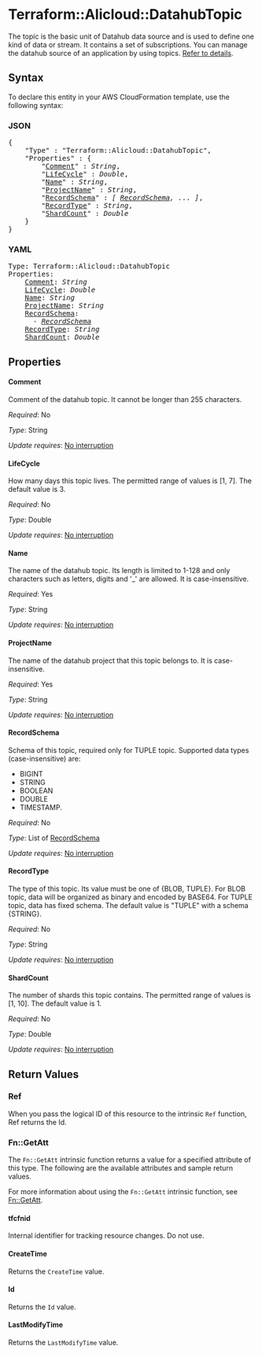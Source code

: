 # Terraform::Alicloud::DatahubTopic

The topic is the basic unit of Datahub data source and is used to define one kind of data or stream. It contains a set of subscriptions. You can manage the datahub source of an application by using topics. [Refer to details](https://help.aliyun.com/document_detail/47440.html).

## Syntax

To declare this entity in your AWS CloudFormation template, use the following syntax:

### JSON

<pre>
{
    "Type" : "Terraform::Alicloud::DatahubTopic",
    "Properties" : {
        "<a href="#comment" title="Comment">Comment</a>" : <i>String</i>,
        "<a href="#lifecycle" title="LifeCycle">LifeCycle</a>" : <i>Double</i>,
        "<a href="#name" title="Name">Name</a>" : <i>String</i>,
        "<a href="#projectname" title="ProjectName">ProjectName</a>" : <i>String</i>,
        "<a href="#recordschema" title="RecordSchema">RecordSchema</a>" : <i>[ <a href="recordschema.md">RecordSchema</a>, ... ]</i>,
        "<a href="#recordtype" title="RecordType">RecordType</a>" : <i>String</i>,
        "<a href="#shardcount" title="ShardCount">ShardCount</a>" : <i>Double</i>
    }
}
</pre>

### YAML

<pre>
Type: Terraform::Alicloud::DatahubTopic
Properties:
    <a href="#comment" title="Comment">Comment</a>: <i>String</i>
    <a href="#lifecycle" title="LifeCycle">LifeCycle</a>: <i>Double</i>
    <a href="#name" title="Name">Name</a>: <i>String</i>
    <a href="#projectname" title="ProjectName">ProjectName</a>: <i>String</i>
    <a href="#recordschema" title="RecordSchema">RecordSchema</a>: <i>
      - <a href="recordschema.md">RecordSchema</a></i>
    <a href="#recordtype" title="RecordType">RecordType</a>: <i>String</i>
    <a href="#shardcount" title="ShardCount">ShardCount</a>: <i>Double</i>
</pre>

## Properties

#### Comment

Comment of the datahub topic. It cannot be longer than 255 characters.

_Required_: No

_Type_: String

_Update requires_: [No interruption](https://docs.aws.amazon.com/AWSCloudFormation/latest/UserGuide/using-cfn-updating-stacks-update-behaviors.html#update-no-interrupt)

#### LifeCycle

How many days this topic lives. The permitted range of values is [1, 7]. The default value is 3.

_Required_: No

_Type_: Double

_Update requires_: [No interruption](https://docs.aws.amazon.com/AWSCloudFormation/latest/UserGuide/using-cfn-updating-stacks-update-behaviors.html#update-no-interrupt)

#### Name

The name of the datahub topic. Its length is limited to 1-128 and only characters such as letters, digits and '_' are allowed. It is case-insensitive.

_Required_: Yes

_Type_: String

_Update requires_: [No interruption](https://docs.aws.amazon.com/AWSCloudFormation/latest/UserGuide/using-cfn-updating-stacks-update-behaviors.html#update-no-interrupt)

#### ProjectName

The name of the datahub project that this topic belongs to. It is case-insensitive.

_Required_: Yes

_Type_: String

_Update requires_: [No interruption](https://docs.aws.amazon.com/AWSCloudFormation/latest/UserGuide/using-cfn-updating-stacks-update-behaviors.html#update-no-interrupt)

#### RecordSchema

Schema of this topic, required only for TUPLE topic. Supported data types (case-insensitive) are:
- BIGINT
- STRING
- BOOLEAN
- DOUBLE
- TIMESTAMP.

_Required_: No

_Type_: List of <a href="recordschema.md">RecordSchema</a>

_Update requires_: [No interruption](https://docs.aws.amazon.com/AWSCloudFormation/latest/UserGuide/using-cfn-updating-stacks-update-behaviors.html#update-no-interrupt)

#### RecordType

The type of this topic. Its value must be one of {BLOB, TUPLE}. For BLOB topic, data will be organized as binary and encoded by BASE64. For TUPLE topic, data has fixed schema. The default value is "TUPLE" with a schema {STRING}.

_Required_: No

_Type_: String

_Update requires_: [No interruption](https://docs.aws.amazon.com/AWSCloudFormation/latest/UserGuide/using-cfn-updating-stacks-update-behaviors.html#update-no-interrupt)

#### ShardCount

The number of shards this topic contains. The permitted range of values is [1, 10]. The default value is 1.

_Required_: No

_Type_: Double

_Update requires_: [No interruption](https://docs.aws.amazon.com/AWSCloudFormation/latest/UserGuide/using-cfn-updating-stacks-update-behaviors.html#update-no-interrupt)

## Return Values

### Ref

When you pass the logical ID of this resource to the intrinsic `Ref` function, Ref returns the Id.

### Fn::GetAtt

The `Fn::GetAtt` intrinsic function returns a value for a specified attribute of this type. The following are the available attributes and sample return values.

For more information about using the `Fn::GetAtt` intrinsic function, see [Fn::GetAtt](https://docs.aws.amazon.com/AWSCloudFormation/latest/UserGuide/intrinsic-function-reference-getatt.html).

#### tfcfnid

Internal identifier for tracking resource changes. Do not use.

#### CreateTime

Returns the <code>CreateTime</code> value.

#### Id

Returns the <code>Id</code> value.

#### LastModifyTime

Returns the <code>LastModifyTime</code> value.

